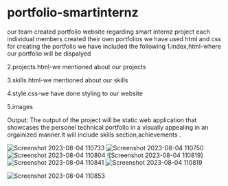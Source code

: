# portfolio-smartinternz
our team created portfolio website regarding smart internz project
each individual members created their own portfolios
we have used html and css for creating the portfolio
we have included the following
1.index,html-where our portfolio will be dispalyed

2.projects.html-we mentioned about our projects

3.skills.html-we mentioned about our skills

4.style.css-we have done styling to our website

5.images

Output:
The output of the project will be static web application that showcases the personel technical portfolio in a visually appealing in an orgainized manner.It will include skills section,achievements .

![Screenshot 2023-08-04 110733](https://github.com/harshitha-naga-valli/portfolio-smartinternz/assets/86561393/a7a62463-e3a5-400d-a82d-cb41e91091d8)
![Screenshot 2023-08-04 110750](https://github.com/harshitha-naga-valli/portfolio-smartinternz/assets/86561393/348b9e5a-f760-4b89-945c-a641e16a9c45)
![Screenshot 2023-08-04 110804](https://github.com/harshitha-naga-valli/portfolio-smartinternz/assets/86561393/70da1945-69be-4062-b2d0-5b39160c9bb2)
![Screenshot 2023-08-04 110819]![Screenshot 2023-08-04 110841](https://github.com/harshitha-naga-valli/portfolio-smartinternz/assets/86561393/e4d1b16a-ca40-49d3-b651-12e219d5c5eb)
![Screenshot 2023-08-04 110819](https://github.com/harshitha-naga-valli/portfolio-smartinternz/assets/86561393/cc7eb82f-9390-4023-944c-ceed897c2f6b)

![Screenshot 2023-08-04 110853](https://github.com/harshitha-naga-valli/portfolio-smartinternz/assets/86561393/54b308a2-18b3-42e6-ba21-b0c54bb419fa)






